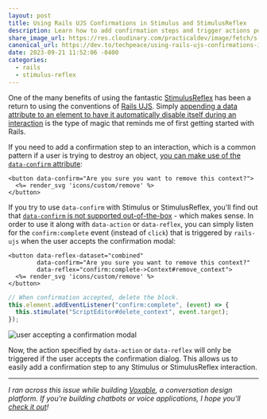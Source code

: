 ```yaml
---
layout: post
title: Using Rails UJS Confirmations in Stimulus and StimulusReflex
description: Learn how to add confirmation steps and trigger actions post-confirmation in your Rails & StimulusReflex applications.
share_image_url: https://res.cloudinary.com/practicaldev/image/fetch/s--YlzgpH1P--/c_imagga_scale,f_auto,fl_progressive,h_500,q_66,w_1000/https://dev-to-uploads.s3.amazonaws.com/i/to4uoqff39rmwdn07gf3.gif
canonical_url: https://dev.to/techpeace/using-rails-ujs-confirmations-in-stimulus-and-stimulusreflex-4f6e
date: 2023-09-21 11:52:06 -0400
categories:
  - rails
  - stimulus-reflex
---
```


One of the many benefits of using the fantastic [StimulusReflex](https://stimulusreflex.com) has been a return to using the conventions of [Rails UJS](https://edgeguides.rubyonrails.org/working_with_javascript_in_rails.html#stoppable-events). Simply [appending a data attribute to an element to have it automatically disable itself during an interaction](https://edgeguides.rubyonrails.org/working_with_javascript_in_rails.html#automatic-disabling) is the type of magic that reminds me of first getting started with Rails.

If you need to add a confirmation step to an interaction, which is a common pattern if a user is trying to destroy an object, [you can make use of the `data-confirm` attribute](https://edgeguides.rubyonrails.org/working_with_javascript_in_rails.html#confirmations):

```erb
<button data-confirm="Are you sure you want to remove this context?">
  <%= render_svg 'icons/custom/remove' %>
</button>
```

If you try to use `data-confirm` with Stimulus or StimulusReflex, you'll find out that [`data-confirm` is not supported out-of-the-box](https://discuss.hotwire.dev/t/wait-for-alert-confirmation-to-run-stimulus-code/383/9) - which makes sense. In order to use it along with `data-action` or `data-reflex`, you can simply listen for the `confirm:complete` event (instead of `click`) that is triggered by `rails-ujs` when the user accepts the confirmation modal:

```erb
<button data-reflex-dataset="combined"
        data-confirm="Are you sure you want to remove this context?"
        data-reflex="confirm:complete->Context#remove_context">
  <%= render_svg 'icons/custom/remove' %>
</button>
```

```javascript
// When confirmation accepted, delete the block.
this.element.addEventListener("confirm:complete", (event) => {
  this.stimulate("ScriptEditor#delete_context", event.target);
});
```

![user accepting a confirmation modal](https://dev-to-uploads.s3.amazonaws.com/i/adw35mkq7ny2ikb7ttxg.gif)

Now, the action specified by `data-action` or `data-reflex` will only be triggered if the user accepts the confirmation dialog. This allows us to easily add a confirmation step to any Stimulus or StimulusReflex interaction.

---

_I ran across this issue while building [Voxable](https://voxable.io), a conversation design platform. If you're building chatbots or voice applications, I hope you'll [check it out](https://voxable.io)!_
